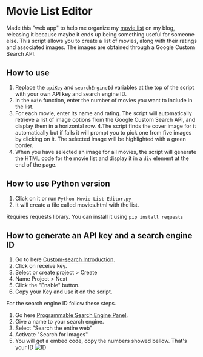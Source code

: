 # Movie List Editor

Made this "web app" to help me organize my [movie list](https://ongezell.com/blogposts/movies.html) on my blog, releasing it because maybe it ends up being something useful for someone else.
This script allows you to create a list of movies, along with their ratings and associated images. The images are obtained through a Google Custom Search API.

## How to use

1. Replace the `apiKey` and `searchEngineId` variables at the top of the script with your own API key and search engine ID.
2. In the `main` function, enter the number of movies you want to include in the list.
3. For each movie, enter its name and rating. The script will automatically retrieve a list of image options from the Google Custom Search API, and display them in a horizontal row.
4.The script finds the cover image for it automatically but if fails it will prompt you to pick one from five images by clicking on it. The selected image will be highlighted with a green border.
5. When you have selected an image for all movies, the script will generate the HTML code for the movie list and display it in a `div` element at the end of the page.

## How to use Python version

1. Click on it or run `Python Movie List Editor.py`
2. It will create a file called movies.html with the list.

Requires requests library.
You can install it using `pip install requests` 

## How to generate an API key and a search engine ID

1. Go to here [Custom-search Introduction](https://developers.google.com/custom-search/v1/introduction).
2. Click on receive key.
3. Select or create project > Create
4. Name Project > Next
5. Click the "Enable" button.
6. Copy your Key and use it on the script.

For the search engine ID follow these steps.

1. Go here [Programmable Search Engine Panel](https://developers.google.com/custom-search/v1/introduction).
2. Give a name to your search engine.
3. Select "Search the entire web"
4. Activate "Search for Images"
5. You will get a embed code, copy the numbers showed bellow. That's your ID
![ID](https://i.imgur.com/sJtuQEl.png)

